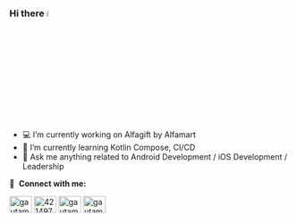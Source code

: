 ### Hi there <img src="https://media.giphy.com/media/hvRJCLFzcasrR4ia7z/giphy.gif" width="5%">
- 💻 I’m currently working on Alfagift by Alfamart
- 🌱 I’m currently learning Kotlin Compose, CI/CD
- 💬 Ask me anything related to Android Development / iOS Development / Leadership

🔗 &nbsp;**Connect with me:**
<p align="left">
<a href="https://www.linkedin.com/in/avendisianipar/" target="blank"><img align="center" src="https://raw.githubusercontent.com/rahuldkjain/github-profile-readme-generator/master/src/images/icons/Social/linked-in-alt.svg" alt="gautamkrishnar" height="30" width="40" /></a>
<a href="https://stackoverflow.com/users/8329034/avendi-sianipar" target="blank"><img align="center" src="https://raw.githubusercontent.com/rahuldkjain/github-profile-readme-generator/master/src/images/icons/Social/stack-overflow.svg" alt="4214976" height="30" width="40" /></a>
<a href="https://twitter.com/avendisianipar/" target="blank"><img align="center" src="https://raw.githubusercontent.com/rahuldkjain/github-profile-readme-generator/master/src/images/icons/Social/twitter.svg" alt="gautamkrishnar" height="30" width="40" /></a>
<a href="https://www.instagram.com/avendi.sianipar/" target="blank"><img align="center" src="https://raw.githubusercontent.com/rahuldkjain/github-profile-readme-generator/master/src/images/icons/Social/instagram.svg" alt="gautamkrishnar" height="30" width="40" /></a>
